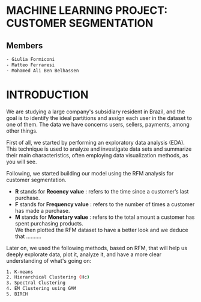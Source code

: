 # **MACHINE LEARNING PROJECT:** CUSTOMER SEGMENTATION

## Members
```bash
- Giulia Formiconi
- Matteo Ferraresi
- Mohamed Ali Ben Belhassen
```

# **INTRODUCTION**

We are studying a large company's subsidiary resident in Brazil, and the goal is to identify the ideal partitions and assign each user in the dataset to one of them. The data we have concerns users, sellers, payments, among other things. 

First of all, we started by performing an exploratory data analysis (EDA). This technique is used to analyze and investigate data sets and summarize their main characteristics, often employing data visualization methods, as you will see.

Following, we started building our model using the RFM analysis for customer segmentation.
- **R** stands for **Recency value** : refers to the time since a customer’s last purchase.
- **F** stands for **Frequency value** :  refers to the number of times a customer has made a purchase.
- **M** stands for **Monetary value** : refers to the total amount a customer has spent purchasing products.  
We then plotted the RFM dataset to have a better look and we deduce that ..........

Later on, we used the following methods, based on RFM, that will help us deeply explorate data, plot it, analyze it, and have a more clear understanding of what's going on:
```bash
1. K-means
2. Hierarchical Clustering (Hc)
3. Spectral Clustering
4. EM Clustering using GMM
5. BIRCH
```
